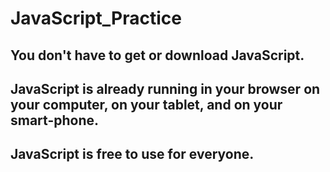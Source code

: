 # JavaScript_Practice

##  You don't have to get or download JavaScript.

## JavaScript is already running in your browser on your computer, on your tablet, and on your smart-phone.

## JavaScript is free to use for everyone.
